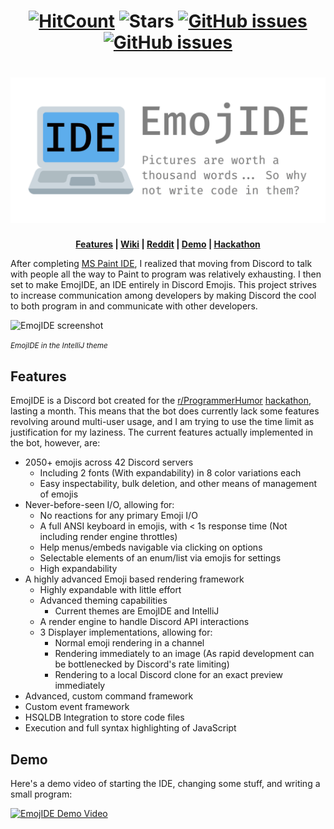 <h1 align="center">
  <a href="http://hits.dwyl.io/RubbaBoy/EmojIDE"><img src="http://hits.dwyl.io/RubbaBoy/EmojIDE.svg" alt="HitCount"/></a>
  <img src="https://img.shields.io/github/stars/RubbaBoy/EmojIDE.svg?label=Stars&style=flat" alt="Stars"/>
  <a href="https://github.com/RubbaBoy/EmojIDE/issues"><img src="https://img.shields.io/github/issues/RubbaBoy/EmojIDE.svg" alt="GitHub issues"/></a>
  <a href="https://github.com/RubbaBoy/EmojIDE/blob/master/LICENSE.txt"><img src="https://img.shields.io/github/license/RubbaBoy/EmojIDE.svg" alt="GitHub issues"/></a> 
</h1>
<h1 align="center">
    <img src="banner.png" alt="EmojIDE. Pictures are worth a thousand words... So why not write code in them?">
</h1>
<p align="center">
  <b>
    <a href="https://github.com/RubbaBoy/EmojIDE/wiki">Features</a> |
    <a href="https://github.com/RubbaBoy/EmojIDE/wiki">Wiki</a> |
    <a href="https://www.reddit.com/user/OnlyTwo_jpg">Reddit</a> |
    <a href="https://www.youtube.com/">Demo</a> |
    <a href="https://www.programmerhumor.org/Hackathon">Hackathon</a>
  </b>
</p>



After completing [MS Paint IDE](https://ms-paint-i.de/), I realized that moving from Discord to talk with people all the way to Paint to program was relatively exhausting. I then set to make EmojIDE, an IDE entirely in Discord Emojis. This project strives to increase communication among developers by making Discord the cool to both program in and communicate with other developers.

![EmojIDE screenshot](https://github.com/RubbaBoy/EmojIDE/wiki/screenshots/intellij_welcome.png)

<small><i>EmojIDE in the IntelliJ theme</i></small>

## Features

EmojIDE is a Discord bot created for the [r/ProgrammerHumor](https://www.reddit.com/r/ProgrammerHumor/) [hackathon](https://www.programmerhumor.org/Hackathon), lasting a month. This means that the bot does currently lack some features revolving around multi-user usage, and I am trying to use the time limit as justification for my laziness. The current features actually implemented in the bot, however, are:

- 2050+ emojis across 42 Discord servers
  - Including 2 fonts (With expandability) in 8 color variations each
  - Easy inspectability, bulk deletion, and other means of management of emojis
- Never-before-seen I/O, allowing for:
  - No reactions for any primary Emoji I/O
  - A full ANSI keyboard in emojis, with < 1s response time (Not including render engine throttles)
  - Help menus/embeds navigable via clicking on options
  - Selectable elements of an enum/list via emojis for settings
  - High expandability
- A highly advanced Emoji based rendering framework
  - Highly expandable with little effort
  - Advanced theming capabilities
    - Current themes are EmojIDE and IntelliJ
  - A render engine to handle Discord API interactions
  - 3 Displayer implementations, allowing for:
    - Normal emoji rendering in a channel
    - Rendering immediately to an image (As rapid development can be bottlenecked by Discord's rate limiting)
    - Rendering to a local Discord clone for an exact preview immediately
- Advanced, custom command framework
- Custom event framework
- HSQLDB Integration to store code files
- Execution and full syntax highlighting of JavaScript

## Demo

Here's a demo video of starting the IDE, changing some stuff, and writing a small program:

[![EmojIDE Demo Video](https://github.com/RubbaBoy/EmojIDE/wiki/screenshots/thumbnail.png)](https://youtu.be/06pMgnB6e6o)